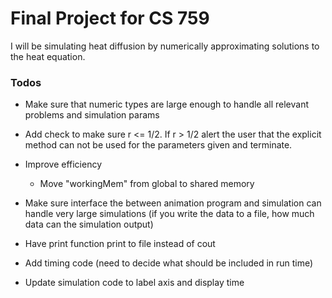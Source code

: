 # Final Project for CS 759
I will be simulating heat diffusion by numerically approximating solutions to the heat equation.

### Todos
+ Make sure that numeric types are large enough to handle all relevant problems and
simulation params

+ Add check to make sure r <= 1/2. If r > 1/2 alert the user that the explicit method can not be used for the parameters given and terminate.

+ Improve efficiency
	+ Move "workingMem" from global to shared memory

+ Make sure interface the between animation program and simulation can handle very large
simulations (if you write the data to a file, how much data can the simulation output)

+ Have print function print to file instead of cout

+ Add timing code (need to decide what should be included in run time)

+ Update simulation code to label axis and display time
